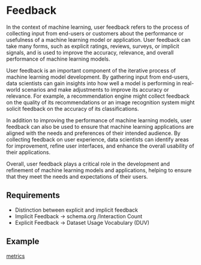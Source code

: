 # Feedback

In the context of machine learning, user feedback refers to the process of collecting input from end-users or customers about the performance or usefulness of a machine learning model or application. User feedback can take many forms, such as explicit ratings, reviews, surveys, or implicit signals, and is used to improve the accuracy, relevance, and overall performance of machine learning models.

User feedback is an important component of the iterative process of machine learning model development. By gathering input from end-users, data scientists can gain insights into how well a model is performing in real-world scenarios and make adjustments to improve its accuracy or relevance. For example, a recommendation engine might collect feedback on the quality of its recommendations or an image recognition system might solicit feedback on the accuracy of its classifications.

In addition to improving the performance of machine learning models, user feedback can also be used to ensure that machine learning applications are aligned with the needs and preferences of their intended audience. By collecting feedback on user experience, data scientists can identify areas for improvement, refine user interfaces, and enhance the overall usability of their applications.

Overall, user feedback plays a critical role in the development and refinement of machine learning models and applications, helping to ensure that they meet the needs and expectations of their users.


## Requirements

* Distinction between explicit and implicit feedback
* Implicit Feedback -> schema.org /Interaction Count
* Explicit Feedback -> Dataset Usage Vocabulary (DUV) 



## Example

[metrics](../properties/feedback_metrics/acknowledgeCount.md)